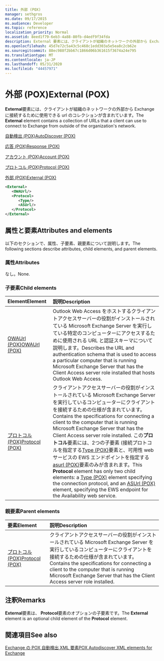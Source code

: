 ```yaml
---
title: 外部 (POX)
manager: sethgros
ms.date: 09/17/2015
ms.audience: Developer
ms.topic: reference
localization_priority: Normal
ms.assetid: 8eed1f79-6eb3-4a88-80fb-d4edf9f34fda
description: External 要素には、クライアントが組織のネットワークの外部から Exchange に接続するために使用できる Url のコレクションが含まれています。
ms.openlocfilehash: 45d7e72c5a43c5c468c1edd303a5e5ea8c2cb62e
ms.sourcegitcommit: 88ec988f2bb67c1866d06b361615f3674a24e795
ms.translationtype: MT
ms.contentlocale: ja-JP
ms.lasthandoff: 05/31/2020
ms.locfileid: "44457971"
---
```

# <a name="external-pox"></a><span data-ttu-id="76b07-103">外部 (POX)</span><span class="sxs-lookup"><span data-stu-id="76b07-103">External (POX)</span></span>

<span data-ttu-id="76b07-104">**External**要素には、クライアントが組織のネットワークの外部から Exchange に接続するために使用できる url のコレクションが含まれています。</span><span class="sxs-lookup"><span data-stu-id="76b07-104">The **External** element contains a collection of URLs that a client can use to connect to Exchange from outside of the organization's network.</span></span> 
  
[<span data-ttu-id="76b07-105">自動検出 (POX)</span><span class="sxs-lookup"><span data-stu-id="76b07-105">AutoDiscover (POX)</span></span>](autodiscover-pox.md)
  
[<span data-ttu-id="76b07-106">応答 (POX)</span><span class="sxs-lookup"><span data-stu-id="76b07-106">Response (POX)</span></span>](response-pox.md)
  
[<span data-ttu-id="76b07-107">アカウント (POX)</span><span class="sxs-lookup"><span data-stu-id="76b07-107">Account (POX)</span></span>](account-pox.md)
  
[<span data-ttu-id="76b07-108">プロトコル (POX)</span><span class="sxs-lookup"><span data-stu-id="76b07-108">Protocol (POX)</span></span>](protocol-pox.md)
  
[<span data-ttu-id="76b07-109">外部 (POX)</span><span class="sxs-lookup"><span data-stu-id="76b07-109">External (POX)</span></span>](external-pox.md)
  
```XML
<External>
   <OWAUrl/>
   <Protocol>
      <Type/>
      <ASUrl/>
   </Protocol>
</External>

```

## <a name="attributes-and-elements"></a><span data-ttu-id="76b07-110">属性と要素</span><span class="sxs-lookup"><span data-stu-id="76b07-110">Attributes and elements</span></span>

<span data-ttu-id="76b07-111">以下のセクションで、属性、子要素、親要素について説明します。</span><span class="sxs-lookup"><span data-stu-id="76b07-111">The following sections describe attributes, child elements, and parent elements.</span></span>
  
### <a name="attributes"></a><span data-ttu-id="76b07-112">属性</span><span class="sxs-lookup"><span data-stu-id="76b07-112">Attributes</span></span>

<span data-ttu-id="76b07-113">なし。</span><span class="sxs-lookup"><span data-stu-id="76b07-113">None.</span></span>
  
### <a name="child-elements"></a><span data-ttu-id="76b07-114">子要素</span><span class="sxs-lookup"><span data-stu-id="76b07-114">Child elements</span></span>

|<span data-ttu-id="76b07-115">**Element**</span><span class="sxs-lookup"><span data-stu-id="76b07-115">**Element**</span></span>|<span data-ttu-id="76b07-116">**説明**</span><span class="sxs-lookup"><span data-stu-id="76b07-116">**Description**</span></span>|
|:-----|:-----|
|[<span data-ttu-id="76b07-117">OWAUrl (POX)</span><span class="sxs-lookup"><span data-stu-id="76b07-117">OWAUrl (POX)</span></span>](owaurl-pox.md) <br/> |<span data-ttu-id="76b07-118">Outlook Web Access をホストするクライアントアクセスサーバーの役割がインストールされている Microsoft Exchange Server を実行している特定のコンピューターにアクセスするために使用される URL と認証スキーマについて説明します。</span><span class="sxs-lookup"><span data-stu-id="76b07-118">Describes the URL and authentication schema that is used to access a particular computer that is running Microsoft Exchange Server that has the Client Access server role installed that hosts Outlook Web Access.</span></span>  <br/> |
|[<span data-ttu-id="76b07-119">プロトコル (POX)</span><span class="sxs-lookup"><span data-stu-id="76b07-119">Protocol (POX)</span></span>](protocol-pox.md) <br/> |<span data-ttu-id="76b07-120">クライアントアクセスサーバーの役割がインストールされている Microsoft Exchange Server を実行しているコンピューターにクライアントを接続するための仕様が含まれています。</span><span class="sxs-lookup"><span data-stu-id="76b07-120">Contains the specifications for connecting a client to the computer that is running Microsoft Exchange Server that has the Client Access server role installed.</span></span> <span data-ttu-id="76b07-121">この**プロトコル**要素には、2つの子要素 (接続プロトコルを指定する[Type (POX)](type-pox.md)要素と、可用性 web サービスの EWS エンドポイントを指定する[asurl (POX)](asurl-pox.md)要素のみが含まれます。</span><span class="sxs-lookup"><span data-stu-id="76b07-121">This **Protocol** element has only two child elements: a [Type (POX)](type-pox.md) element specifying the connection protocol, and an [ASUrl (POX)](asurl-pox.md) element, specifying the EWS endpoint for the Availability web service.</span></span>  <br/> |
   
### <a name="parent-elements"></a><span data-ttu-id="76b07-122">親要素</span><span class="sxs-lookup"><span data-stu-id="76b07-122">Parent elements</span></span>

|<span data-ttu-id="76b07-123">**要素**</span><span class="sxs-lookup"><span data-stu-id="76b07-123">**Element**</span></span>|<span data-ttu-id="76b07-124">**説明**</span><span class="sxs-lookup"><span data-stu-id="76b07-124">**Description**</span></span>|
|:-----|:-----|
|[<span data-ttu-id="76b07-125">プロトコル (POX)</span><span class="sxs-lookup"><span data-stu-id="76b07-125">Protocol (POX)</span></span>](protocol-pox.md) <br/> |<span data-ttu-id="76b07-126">クライアントアクセスサーバーの役割がインストールされている Microsoft Exchange Server を実行しているコンピューターにクライアントを接続するための仕様が含まれています。</span><span class="sxs-lookup"><span data-stu-id="76b07-126">Contains the specifications for connecting a client to the computer that is running Microsoft Exchange Server that has the Client Access server role installed.</span></span>  <br/> |
   
## <a name="remarks"></a><span data-ttu-id="76b07-127">注釈</span><span class="sxs-lookup"><span data-stu-id="76b07-127">Remarks</span></span>

<span data-ttu-id="76b07-128">**External**要素は、 **Protocol**要素のオプションの子要素です。</span><span class="sxs-lookup"><span data-stu-id="76b07-128">The **External** element is an optional child element of the **Protocol** element.</span></span> 
  
## <a name="see-also"></a><span data-ttu-id="76b07-129">関連項目</span><span class="sxs-lookup"><span data-stu-id="76b07-129">See also</span></span>



[<span data-ttu-id="76b07-130">Exchange の POX 自動検出 XML 要素</span><span class="sxs-lookup"><span data-stu-id="76b07-130">POX Autodiscover XML elements for Exchange</span></span>](pox-autodiscover-xml-elements-for-exchange.md)

